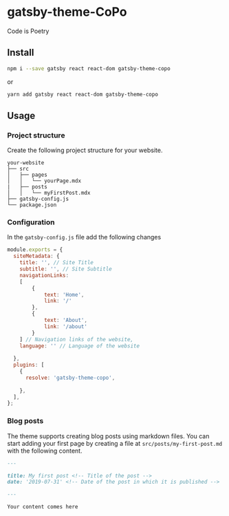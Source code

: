 # gatsby-theme-CoPo

Code is Poetry

## Install

```bash
npm i --save gatsby react react-dom gatsby-theme-copo
```

or

```bash
yarn add gatsby react react-dom gatsby-theme-copo
```

## Usage

### Project structure

Create the following project structure for your website.

```
your-website
├── src
│   ├── pages
│   │   └── yourPage.mdx
|   ├── posts
│   │   └── myFirstPost.mdx
├── gatsby-config.js
└── package.json
```

### Configuration

In the `gatsby-config.js` file add the following changes

```js
module.exports = {
  siteMetadata: {
    title: '', // Site Title
    subtitle: '', // Site Subtitle
    navigationLinks: 
    [
        {
            text: 'Home',
            link: '/'
        },
        {
            text: 'About',
            link: '/about'
        }
    ] // Navigation links of the website,
    language: '' // Language of the website
    
  },
  plugins: [
    {
      resolve: 'gatsby-theme-copo',
      
    },
  ],
};
```

### Blog posts

The theme supports creating blog posts using markdown files. You can start adding your first page by creating a file at `src/posts/my-first-post.md` with the following content.

```md
---

title: My first post <!-- Title of the post -->
date: '2019-07-31' <!-- Date of the post in which it is published -->

---

Your content comes here
```